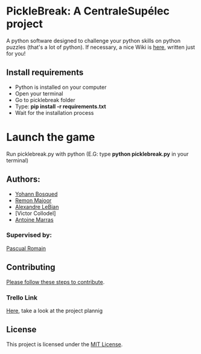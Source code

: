 PickleBreak: A CentraleSupélec project
=
A python software designed to challenge your python skills on python puzzles (that's a lot of python).
If necessary, a nice Wiki is [here](https://github.com/spineki/picklebreak/wiki), written just for you!

## Install requirements
- Python is installed on your computer
- Open your terminal
- Go to picklebreak folder
- Type: __pip install -r requirements.txt__
- Wait for the installation process

# Launch the game

Run picklebreak.py with python (E.G: type __python picklebreak.py__ in your terminal)


## Authors:
- [Yohann Bosqued](https://github.com/Mrlag31)
- [Remon Majoor](https://github.com/Remon-prog)
- [Alexandre LeBian](https://github.com/alex-lb33)
- [Victor Collodel]
- [Antoine Marras](https://github.com/spineki)

### Supervised by: 
[Pascual Romain](https://github.com/romainpascual)

## Contributing
[Please follow these steps to contribute](contributing.md).

### Trello Link
[Here](https://trello.com/b/9lrhoAEf/pickle-break), take a look at the project plannig

## License
This project is licensed under the [MIT License](LICENSE.md).
